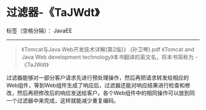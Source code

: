 ﻿# 过滤器-《TaJWdt》

标签（空格分隔）： JavaEE

---

> 《Tomcat与Java Web开发技术详解(第2版)》.(孙卫琴).pdf
《Tomcat and Java Web development technology》本书翻译的英文名，将本书简称为 -《TaJWdt》

过滤器能够对一部分客户请求先进行预处理操作，然后再把请求转发给相应的Web组件，等到Web组件生成了响应后，过滤器还能对响应结果进行检查和修改，然后再把修改后的响应发送给客户。各个Web组件中的相同操作可以放到同一个过滤器中来完成，这样就能减少重复编码。






